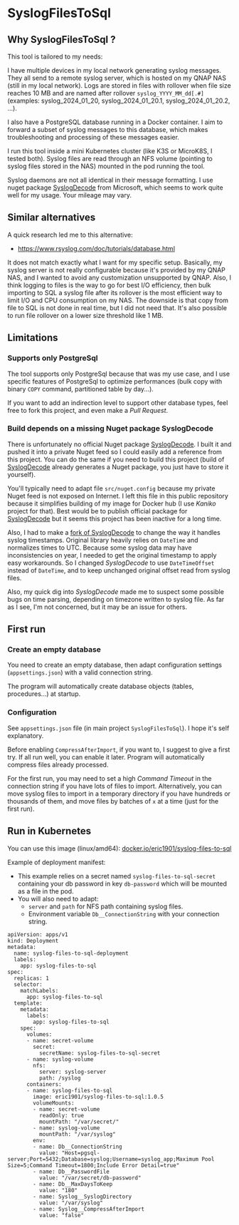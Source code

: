 # SyslogFilesToSql

## Why SyslogFilesToSql ?

This tool is tailored to my needs: 

I have multiple devices in my local network generating syslog messages. They all send to a remote syslog server, which is hosted on my QNAP NAS (still in my local network). Logs are stored in files with rollover when file size reaches 10 MB and are named after rollover `syslog_YYYY_MM_dd[.#]` (examples: syslog_2024_01_20, syslog_2024_01_20.1, syslog_2024_01_20.2, ...).

I also have a PostgreSQL database running in a Docker container. I aim to forward a subset of syslog messages to this database, which makes troubleshooting and processing of these messages easier.

I run this tool inside a mini Kubernetes cluster (like K3S or MicroK8S, I tested both). Syslog files are read through an NFS volume (pointing to syslog files stored in the NAS) mounted in the pod running the tool.

Syslog daemons are not all identical in their message formatting. I use nuget package [SyslogDecode](https://github.com/microsoft/SyslogDecode) from Microsoft, which seems to work quite well for my usage. Your mileage may vary.

## Similar alternatives

A quick research led me to this alternative:

- https://www.rsyslog.com/doc/tutorials/database.html


It does not match exactly what I want for my specific setup. Basically, my syslog server is not really configurable because it's provided by my QNAP NAS, and I wanted to avoid any customization unsupported by QNAP. Also, I think logging to files is the way to go for best I/O efficiency, then bulk importing to SQL a syslog file after its rollover is the most efficient way to limit I/O and CPU consumption on my NAS. The downside is that copy from file to SQL is not done in real time, but I did not need that. It's also possible to run file rollover on a lower size threshold like 1 MB.

## Limitations

### Supports only PostgreSql

The tool supports only PostgreSql because that was my use case, and I use specific features of PostgreSql to optimize performances (bulk copy with binary `COPY` command, partitioned table by day...).

If you want to add an indirection level to support other database types, feel free to fork this project, and even make a *Pull Request*.

### Build depends on a missing Nuget package SyslogDecode

There is unfortunately no official Nuget package [SyslogDecode](https://github.com/microsoft/SyslogDecode). I built it and pushed it into a private Nuget feed so I could easily add a reference from this project. You can do the same if you need to build this project (build of [SyslogDecode](https://github.com/microsoft/SyslogDecode) already generates a Nuget package, you just have to store it yourself). 

You'll typically need to adapt file `src/nuget.config` because my private Nuget feed is not exposed on Internet. I left this file in this public repository because it simplifies building of my image for Docker hub (I use *Kaniko* project for that). Best would be to publish official package for [SyslogDecode](https://github.com/microsoft/SyslogDecode) but it seems this project has been inactive for a long time.

Also, I had to make a [fork of SyslogDecode](https://github.com/eric-b/SyslogDecode) to change the way it handles syslog timestamps. Original library heavily relies on `DateTime` and normalizes times to UTC. Because some syslog data may have inconsistencies on year, I needed to get the original timestamp to apply easy workarounds. So I changed *SyslogDecode* to use `DateTimeOffset` instead of `DateTime`, and to keep unchanged original offset read from syslog files.

Also, my quick dig into *SyslogDecode* made me to suspect some possible bugs on time parsing, depending on timezone written to syslog file. As far as I see, I'm not concerned, but it may be an issue for others.

## First run

### Create an empty database

You need to create an empty database, then adapt configuration settings (`appsettings.json`) with a valid connection string.

The program will automatically create database objects (tables, procedures...) at startup.

### Configuration

See `appsettings.json` file (in main project `SyslogFilesToSql`). I hope it's self explanatory.

Before enabling `CompressAfterImport`, if you want to, I suggest to give a first try. If all run well, you can enable it later. Program will automatically compress files already processed.

For the first run, you may need to set a high *Command Timeout* in the connection string if you have lots of files to import. Alternatively, you can move syslog files to import in a temporary directory if you have hundreds or thousands of them, and move files by batches of `x` at a time (just for the first run).

## Run in Kubernetes

You can use this image (linux/amd64): [docker.io/eric1901/syslog-files-to-sql](https://hub.docker.com/r/eric1901/syslog-files-to-sql)

Example of deployment manifest:

- This example relies on a secret named `syslog-files-to-sql-secret` containing your db password in key `db-password` which will be mounted as a file in the pod.
- You will also need to adapt:
  - `server` and `path` for NFS path containing syslog files.
  - Environment variable `Db__ConnectionString` with your connection string.

```
apiVersion: apps/v1
kind: Deployment
metadata:
  name: syslog-files-to-sql-deployment
  labels:
    app: syslog-files-to-sql
spec:
  replicas: 1
  selector:
    matchLabels:
      app: syslog-files-to-sql
  template:
    metadata:
      labels:
        app: syslog-files-to-sql
    spec:
      volumes:
      - name: secret-volume
        secret:
          secretName: syslog-files-to-sql-secret
      - name: syslog-volume
        nfs:
          server: syslog-server
          path: /syslog
      containers:
      - name: syslog-files-to-sql
        image: eric1901/syslog-files-to-sql:1.0.5
        volumeMounts:
        - name: secret-volume
          readOnly: true
          mountPath: "/var/secret/"
        - name: syslog-volume
          mountPath: "/var/syslog"
        env:
        - name: Db__ConnectionString
          value: "Host=pgsql-server;Port=5432;Database=syslog;Username=syslog_app;Maximum Pool Size=5;Command Timeout=1800;Include Error Detail=true"
        - name: Db__PasswordFile
          value: "/var/secret/db-password"
        - name: Db__MaxDaysToKeep
          value: "180"
        - name: Syslog__SyslogDirectory
          value: "/var/syslog"
        - name: Syslog__CompressAfterImport
          value: "false"
```

